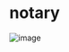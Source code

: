 # notary
![image](https://github.com/Akloaman/notary/assets/132674751/7d3264de-597d-450b-9e70-7da14e7af071)
